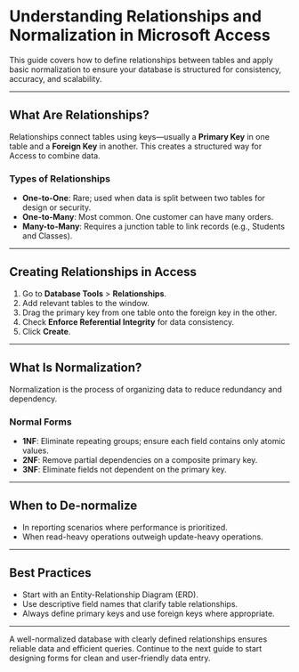 # Understanding Relationships and Normalization in Microsoft Access

This guide covers how to define relationships between tables and apply basic normalization to ensure your database is structured for consistency, accuracy, and scalability.

---

## What Are Relationships?

Relationships connect tables using keys—usually a **Primary Key** in one table and a **Foreign Key** in another. This creates a structured way for Access to combine data.

### Types of Relationships
- **One-to-One**: Rare; used when data is split between two tables for design or security.
- **One-to-Many**: Most common. One customer can have many orders.
- **Many-to-Many**: Requires a junction table to link records (e.g., Students and Classes).

---

## Creating Relationships in Access

1. Go to **Database Tools** > **Relationships**.
2. Add relevant tables to the window.
3. Drag the primary key from one table onto the foreign key in the other.
4. Check **Enforce Referential Integrity** for data consistency.
5. Click **Create**.

---

## What Is Normalization?

Normalization is the process of organizing data to reduce redundancy and dependency.

### Normal Forms
- **1NF**: Eliminate repeating groups; ensure each field contains only atomic values.
- **2NF**: Remove partial dependencies on a composite primary key.
- **3NF**: Eliminate fields not dependent on the primary key.

---

## When to De-normalize

- In reporting scenarios where performance is prioritized.
- When read-heavy operations outweigh update-heavy operations.

---

## Best Practices

- Start with an Entity-Relationship Diagram (ERD).
- Use descriptive field names that clarify table relationships.
- Always define primary keys and use foreign keys where appropriate.

---

A well-normalized database with clearly defined relationships ensures reliable data and efficient queries. Continue to the next guide to start designing forms for clean and user-friendly data entry.

